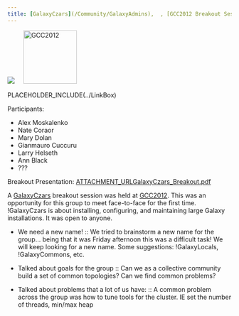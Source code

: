 ```yaml
---
title: [GalaxyCzars](/Community/GalaxyAdmins),  , [GCC2012 Breakout Session](/Events/GCC2012)
---
```

<div class='center'>
<a href='/Community/GalaxyAdmins'><img src='/Images/Logos/GalaxyAdmins.png' /></a> &nbsp;&nbsp;&nbsp;
<a href='/Events/GCC2012'><img src='/Events/GCC2012/GCC2012Logo200.png' alt='GCC2012' height="120" /></a>
</div>

PLACEHOLDER_INCLUDE(../LinkBox)



Participants:
* Alex Moskalenko
* Nate Coraor
* Mary Dolan
* Gianmauro Cuccuru
* Larry Helseth
* Ann Black
* ???


Breakout Presentation: [ATTACHMENT_URLGalaxyCzars_Breakout.pdf](ATTACHMENT_URLGalaxyCzars_Breakout.pdf)

A [GalaxyCzars](/Community/GalaxyAdmins) breakout session was held at [GCC2012](/Events/GCC2012). This was an opportunity for this group to meet face-to-face for the first time. !GalaxyCzars is about installing, configuring, and maintaining large Galaxy installations. It was open to anyone.

* We need a new name! 
  :: We tried to brainstorm a new name for the group... being that it was Friday afternoon this was a difficult task!  We will keep looking for a new name.  Some suggestions:  !GalaxyLocals, !GalaxyCommons, etc.

* Talked about goals for the group
  :: Can we as a collective community build a set of common topologies? Can we find common problems?  

* Talked about problems that a lot of us have:
  :: A common problem across the group was how to tune tools for the cluster.  IE set the number of threads, min/max heap
